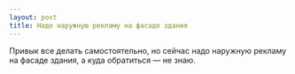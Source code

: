 ```yaml
---
layout: post 
title: Надо наружную рекламу на фасаде здания 
--- 
```

Привык все делать самостоятельно, но сейчас надо наружную рекламу на фасаде здания, а куда обратиться — не знаю.